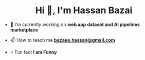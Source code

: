 <h1 align="center">Hi 👋, I'm Hassan Bazai</h1>

- 🔭 I’m currently working on **web app dataset and AI pipelines marketplace**

- 📫 How to reach me **bazaee.hassan@gmail.com**

- ⚡ Fun fact **I am Funny**

